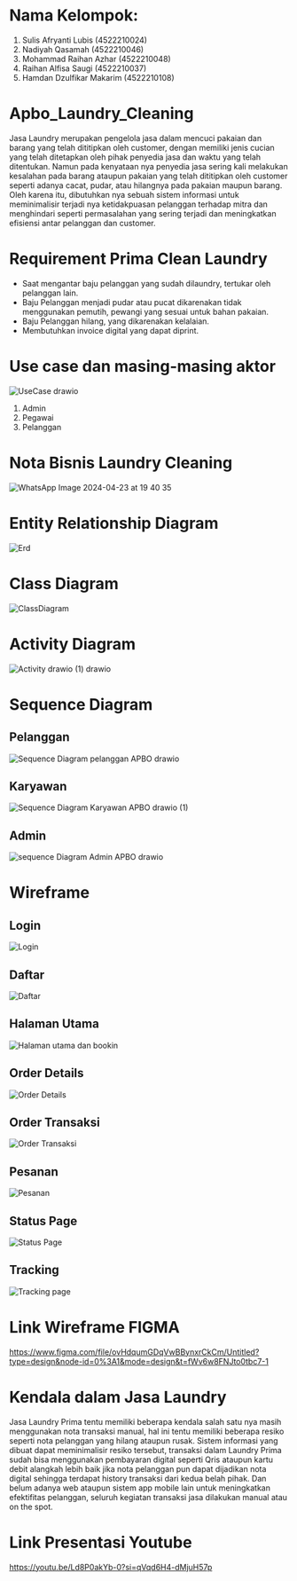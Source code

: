# Nama Kelompok:
1. Sulis Afryanti Lubis (4522210024)
2. Nadiyah Qasamah (4522210046)
3. Mohammad Raihan Azhar (4522210048)
4. Raihan Alfisa Saugi (4522210037)
5. Hamdan Dzulfikar Makarim (4522210108)
# Apbo_Laundry_Cleaning
Jasa Laundry merupakan pengelola jasa dalam mencuci pakaian dan barang yang telah dititipkan oleh customer, dengan memiliki jenis cucian yang telah ditetapkan oleh pihak penyedia jasa dan waktu yang telah ditentukan. Namun pada kenyataan nya penyedia jasa sering kali melakukan kesalahan pada barang ataupun pakaian yang telah dititipkan oleh customer seperti adanya cacat, pudar, atau hilangnya pada pakaian maupun barang. Oleh karena itu, dibutuhkan nya sebuah sistem informasi untuk meminimalisir terjadi nya ketidakpuasan pelanggan terhadap mitra dan menghindari seperti permasalahan yang sering terjadi dan meningkatkan efisiensi antar pelanggan dan customer. 

# Requirement Prima Clean Laundry
- Saat mengantar baju pelanggan yang sudah dilaundry, tertukar oleh pelanggan lain.
- Baju Pelanggan menjadi pudar atau pucat dikarenakan tidak menggunakan pemutih, pewangi yang sesuai untuk bahan pakaian.
- Baju Pelanggan hilang, yang dikarenakan kelalaian.
- Membutuhkan invoice digital yang dapat diprint.
# Use case dan masing-masing aktor 
![UseCase drawio](https://github.com/AZHRaihan/Apbo_Kelompok-5_Laundry_Cleaning/assets/145907307/26a85246-0658-44ef-9426-027e09d88ed6)
1. Admin
2. Pegawai
3. Pelanggan
# Nota Bisnis Laundry Cleaning
![WhatsApp Image 2024-04-23 at 19 40 35](https://github.com/AZHRaihan/Apbo_Laundry_Cleaning/assets/145973780/44cf4ca5-8447-4243-8b04-cd19cc36932b)

# Entity Relationship Diagram
![Erd](https://github.com/AZHRaihan/Apbo_Kelompok-5_Laundry_Cleaning/assets/145973780/4c2f941d-0a94-40cc-ae78-78eb783e5e0b)


# Class Diagram
![ClassDiagram](https://github.com/AZHRaihan/Apbo_Kelompok-5_Laundry_Cleaning/assets/145907307/d94dcfca-8659-4c28-b182-86cb721b7440)

# Activity Diagram
![Activity drawio (1) drawio](https://github.com/AZHRaihan/Apbo_Kelompok-5_Laundry_Cleaning/assets/145907307/4797f041-9687-4264-a92b-9b558220aeb1)

# Sequence Diagram
## Pelanggan
![Sequence Diagram pelanggan APBO drawio](https://github.com/AZHRaihan/Apbo_Kelompok-5_Laundry_Cleaning/assets/145973780/7dfe3ef1-e020-412b-84f1-9aa6d2d8d6a6)
## Karyawan
![Sequence Diagram Karyawan APBO drawio (1)](https://github.com/AZHRaihan/Apbo_Kelompok-5_Laundry_Cleaning/assets/145973780/a214fcb7-e217-4302-aa6d-5bc9210d509b)
## Admin
![sequence Diagram Admin APBO drawio](https://github.com/AZHRaihan/Apbo_Kelompok-5_Laundry_Cleaning/assets/145973780/ffc06136-3d59-4a43-9718-cf70eba777a4)

# Wireframe
## Login
![Login](https://github.com/AZHRaihan/Apbo_Kelompok-5_Laundry_Cleaning/assets/145973780/b429c24b-2f68-4052-bcae-2bb8c4f645df)
## Daftar
![Daftar](https://github.com/AZHRaihan/Apbo_Kelompok-5_Laundry_Cleaning/assets/145973780/6a0dbdaf-db59-4c32-8265-22df0c8b7083)
## Halaman Utama
![Halaman utama dan bookin](https://github.com/AZHRaihan/Apbo_Kelompok-5_Laundry_Cleaning/assets/145973780/d77fee69-3ba0-4937-9bf2-713a8761d320)
## Order Details
![Order Details](https://github.com/AZHRaihan/Apbo_Kelompok-5_Laundry_Cleaning/assets/145973780/e5afc0cf-4533-48fa-a390-3d2f4b9a4c37)
## Order Transaksi
![Order Transaksi](https://github.com/AZHRaihan/Apbo_Kelompok-5_Laundry_Cleaning/assets/145973780/b338f5e4-31d7-4b56-8381-039464aa39da)
## Pesanan
![Pesanan](https://github.com/AZHRaihan/Apbo_Kelompok-5_Laundry_Cleaning/assets/145973780/f0ee8499-9e80-4413-892c-d7981aa9cd00)
## Status Page
![Status Page](https://github.com/AZHRaihan/Apbo_Kelompok-5_Laundry_Cleaning/assets/145973780/bfbe2486-1c83-431c-8c61-3f831b0168d0)
## Tracking
![Tracking page](https://github.com/AZHRaihan/Apbo_Kelompok-5_Laundry_Cleaning/assets/145973780/1d766ec8-12b2-4720-bf6d-36ab8a6b6021)

# Link Wireframe FIGMA
https://www.figma.com/file/ovHdqumGDqVwBBynxrCkCm/Untitled?type=design&node-id=0%3A1&mode=design&t=fWv6w8FNJto0tbc7-1

# Kendala dalam Jasa Laundry 
Jasa Laundry Prima tentu memiliki beberapa kendala salah satu nya masih menggunakan nota transaksi manual, hal ini tentu memiliki beberapa resiko seperti nota pelanggan yang hilang ataupun rusak. Sistem informasi yang dibuat dapat meminimalisir resiko tersebut, transaksi dalam Laundry Prima sudah bisa menggunakan pembayaran digital seperti Qris ataupun kartu debit 
alangkah lebih baik jika nota pelanggan pun dapat dijadikan nota digital sehingga terdapat history transaksi dari kedua belah pihak. Dan belum adanya web ataupun sistem app mobile lain untuk meningkatkan efektifitas pelanggan, seluruh kegiatan transaksi jasa dilakukan manual atau on the spot.

# Link Presentasi Youtube
https://youtu.be/Ld8P0akYb-0?si=qVqd6H4-dMjuH57p
